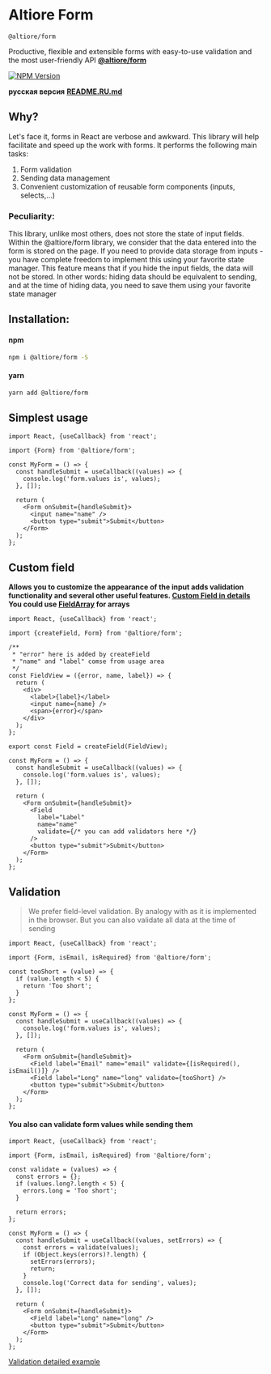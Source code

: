 # Altiore Form

`@altiore/form`

Productive, flexible and extensible forms with easy-to-use validation and the most user-friendly API [**@altiore/form**](https://www.npmjs.com/package/@altiore/form)

<a href="https://www.npmjs.com/package/@altiore/form" target="_blank">
  <img src="https://img.shields.io/npm/v/@altiore/form.svg" alt="NPM Version" />
</a>

**русская версия**
[**README.RU.md**](README.RU.md)

## Why?

Let's face it, forms in React are verbose and awkward.
This library will help facilitate and speed up the work with forms.
It performs the following main tasks:

1. Form validation
2. Sending data management
3. Convenient customization of reusable form components (inputs, selects,...)

### Peculiarity:

This library, unlike most others, does not store the state of input fields.
Within the @altiore/form library, we consider that the data entered into the form is stored on the page.
If you need to provide data storage from inputs - you have complete freedom to implement this using your favorite state manager.
This feature means that if you hide the input fields, the data will not be stored.
In other words: hiding data should be equivalent to sending, and at the time of hiding data, you need to save them using your favorite state manager

## Installation:

#### npm

```bash
npm i @altiore/form -S
```

#### yarn

```bash
yarn add @altiore/form
```

## Simplest usage

```tsx
import React, {useCallback} from 'react';

import {Form} from '@altiore/form';

const MyForm = () => {
  const handleSubmit = useCallback((values) => {
    console.log('form.values is', values);
  }, []);

  return (
    <Form onSubmit={handleSubmit}>
      <input name="name" />
      <button type="submit">Submit</button>
    </Form>
  );
};
```

## Custom field

**Allows you to customize the appearance of the input adds validation functionality and several other useful features. [Custom Field in details](.docs/create-field.md)**
**You could use [FieldArray](.docs/create-field-array.md) for arrays**

```tsx
import React, {useCallback} from 'react';

import {createField, Form} from '@altiore/form';

/**
 * "error" here is added by createField
 * "name" and "label" comse from usage area
 */
const FieldView = ({error, name, label}) => {
  return (
    <div>
      <label>{label}</label>
      <input name={name} />
      <span>{error}</span>
    </div>
  );
};

export const Field = createField(FieldView);

const MyForm = () => {
  const handleSubmit = useCallback((values) => {
    console.log('form.values is', values);
  }, []);

  return (
    <Form onSubmit={handleSubmit}>
      <Field
        label="Label"
        name="name"
        validate={/* you can add validators here */}
      />
      <button type="submit">Submit</button>
    </Form>
  );
};
```

## Validation

> We prefer field-level validation. By analogy with
> as it is implemented in the browser.
> But you can also validate all data at the time of sending

```tsx
import React, {useCallback} from 'react';

import {Form, isEmail, isRequired} from '@altiore/form';

const tooShort = (value) => {
  if (value.length < 5) {
    return 'Too short';
  }
};

const MyForm = () => {
  const handleSubmit = useCallback((values) => {
    console.log('form.values is', values);
  }, []);

  return (
    <Form onSubmit={handleSubmit}>
      <Field label="Email" name="email" validate={[isRequired(), isEmail()]} />
      <Field label="Long" name="long" validate={tooShort} />
      <button type="submit">Submit</button>
    </Form>
  );
};
```

#### You also can validate form values while sending them

```tsx
import React, {useCallback} from 'react';

import {Form, isEmail, isRequired} from '@altiore/form';

const validate = (values) => {
  const errors = {};
  if (values.long?.length < 5) {
    errors.long = 'Too short';
  }

  return errors;
};

const MyForm = () => {
  const handleSubmit = useCallback((values, setErrors) => {
    const errors = validate(values);
    if (Object.keys(errors)?.length) {
      setErrors(errors);
      return;
    }
    console.log('Correct data for sending', values);
  }, []);

  return (
    <Form onSubmit={handleSubmit}>
      <Field label="Long" name="long" />
      <button type="submit">Submit</button>
    </Form>
  );
};
```

[Validation detailed example](.docs/valid.md)
